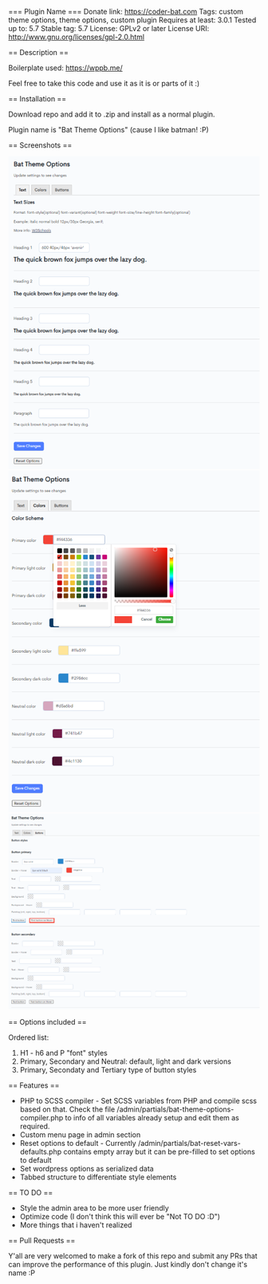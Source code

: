 === Plugin Name ===
Donate link: https://coder-bat.com
Tags: custom theme options, theme options, custom plugin
Requires at least: 3.0.1
Tested up to: 5.7
Stable tag: 5.7
License: GPLv2 or later
License URI: http://www.gnu.org/licenses/gpl-2.0.html

== Description ==

Boilerplate used: https://wppb.me/

Feel free to take this code and use it as it is or parts of it :)

== Installation ==

Download repo and add it to .zip and install as a normal plugin. 

Plugin name is "Bat Theme Options" (cause I like batman! :P)

== Screenshots ==

![Alt text](/screenshots/screenshot-1.png?raw=true "Screenshot 1")
![Alt text](/screenshots/screenshot-2.png?raw=true "Screenshot 2")
![Alt text](/screenshots/screenshot-3.png?raw=true "Screenshot 3")

== Options included ==

Ordered list:

1. H1 - h6 and P "font" styles
2. Primary, Secondary and Neutral: default, light and dark versions
3. Primary, Secondaty and Tertiary type of button styles

== Features ==

* PHP to SCSS compiler - Set SCSS variables from PHP and compile scss based on that. Check the file /admin/partials/bat-theme-options-compiler.php to info of all variables already setup and edit them as required.
* Custom menu page in admin section
* Reset options to default - Currently /admin/partials/bat-reset-vars-defaults.php contains empty array but it can be pre-filled to set options to default
* Set wordpress options as serialized data
* Tabbed structure to differentiate style elements

== TO DO ==

* Style the admin area to be more user friendly
* Optimize code (I don't think this will ever be "Not TO DO :D")
* More things that i haven't realized

== Pull Requests ==

Y'all are very welcomed to make a fork of this repo and submit any PRs that can improve the performance of this plugin. Just kindly don't change it's name :P 